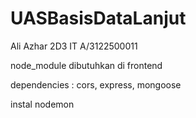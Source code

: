 # UASBasisDataLanjut
Ali Azhar 2D3 IT A/3122500011

node_module dibutuhkan di frontend

dependencies : cors, express, mongoose

instal nodemon
